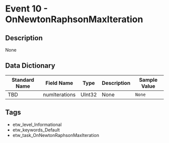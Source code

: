 # Event 10 - OnNewtonRaphsonMaxIteration

## Description
None

## Data Dictionary
|Standard Name|Field Name|Type|Description|Sample Value|
|---|---|---|---|---|
|TBD|numIterations|UInt32|None|`None`|

## Tags
* etw_level_Informational
* etw_keywords_Default
* etw_task_OnNewtonRaphsonMaxIteration